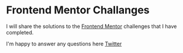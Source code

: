 # Frontend Mentor Challanges

I will share the solutions to the [Frontend Mentor](https://www.frontendmentor.io/) challenges that I have completed.

I'm happy to answer any questions here [Twitter](https://x.com/peterhasznos)
